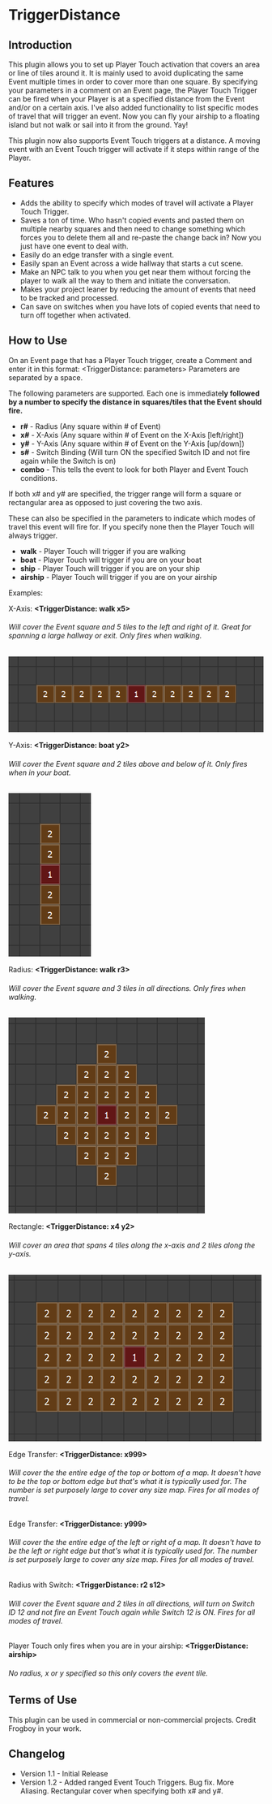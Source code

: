# TriggerDistance

## Introduction

This plugin allows you to set up Player Touch activation that covers an area or line of tiles around it. It is mainly used to avoid duplicating the same Event multiple times in order to cover more than one square. By specifying your parameters in a comment on an Event page, the Player Touch Trigger can be fired when your Player is at a specified distance from the Event and/or on a certain axis. I've also added functionality to list specific modes of travel that will trigger an event. Now you can fly your airship to a floating island but not walk or sail into it from the ground. Yay!

This plugin now also supports Event Touch triggers at a distance.  A moving event with an Event Touch trigger will activate if it steps within range of the Player.

## Features
* Adds the ability to specify which modes of travel will activate a Player Touch Trigger.
* Saves a ton of time. Who hasn't copied events and pasted them on multiple nearby squares and then need to change something which forces you to delete them all and re-paste the change back in? Now you just have one event to deal with.
* Easily do an edge transfer with a single event.
* Easily span an Event across a wide hallway that starts a cut scene.
* Make an NPC talk to you when you get near them without forcing the player to walk all the way to them and initiate the conversation.
* Makes your project leaner by reducing the amount of events that need to be tracked and processed.
* Can save on switches when you have lots of copied events that need to turn off together when activated.

## How to Use

On an Event page that has a Player Touch trigger, create a Comment and enter it in this format: <TriggerDistance: parameters>
Parameters are separated by a space.

The following parameters are supported. Each one is immediate**ly followed by a number to specify the distance in squares/tiles that the Event should fire.**
* **r#** - Radius (Any square within # of Event)
* **x#** - X-Axis (Any square within # of Event on the X-Axis [left/right])
* **y#** - Y-Axis (Any square within # of Event on the Y-Axis [up/down])
* **s#** - Switch Binding (Will turn ON the specified Switch ID and not fire again while the Switch is on)
* **combo** - This tells the event to look for both Player and Event Touch conditions.

If both x# and y# are specified, the trigger range will form a square or rectangular area as opposed to just covering the two axis.

These can also be specified in the parameters to indicate which modes of travel this event will fire for. If you specify none then the Player Touch will always trigger.
* **walk** - Player Touch will trigger if you are walking
* **boat** - Player Touch will trigger if you are on your boat
* **ship** - Player Touch will trigger if you are on your ship
* **airship** - Player Touch will trigger if you are on your airship

Examples:

X-Axis: **<TriggerDistance: walk x5>**
###### Will cover the Event square and 5 tiles to the left and right of it. Great for spanning a large hallway or exit. Only fires when walking.

![X-Axis](img/snap1.png)

Y-Axis: **<TriggerDistance: boat y2>**
###### Will cover the Event square and 2 tiles above and below of it. Only fires when in your boat.

![Y-Axis](img/snap2.png)

Radius: **<TriggerDistance: walk r3>**
###### Will cover the Event square and 3 tiles in all directions. Only fires when walking.

![Radius](img/snap3.png)

Rectangle: **<TriggerDistance: x4 y2>**
###### Will cover an area that spans 4 tiles along the x-axis and 2 tiles along the y-axis.

![Rectangle](img/snap4.png)

Edge Transfer: **<TriggerDistance: x999>**
###### Will cover the the entire edge of the top or bottom of a map. It doesn't have to be the top or bottom edge but that's what it is typically used for. The number is set purposely large to cover any size map. Fires for all modes of travel.

Edge Transfer: **<TriggerDistance: y999>**
###### Will cover the the entire edge of the left or right of a map. It doesn't have to be the left or right edge but that's what it is typically used for. The number is set purposely large to cover any size map. Fires for all modes of travel.

Radius with Switch: **<TriggerDistance: r2 s12>**
###### Will cover the Event square and 2 tiles in all directions, will turn on Switch ID 12 and not fire an Event Touch again while Switch 12 is ON. Fires for all modes of travel.

Player Touch only fires when you are in your airship: **<TriggerDistance: airship>**
###### No radius, x or y specified so this only covers the event tile.


## Terms of Use

This plugin can be used in commercial or non-commercial projects.
Credit Frogboy in your work.


## Changelog

* Version 1.1 - Initial Release
* Version 1.2 - Added ranged Event Touch Triggers.  Bug fix.  More Aliasing.  Rectangular cover when specifying both x# and y#.
